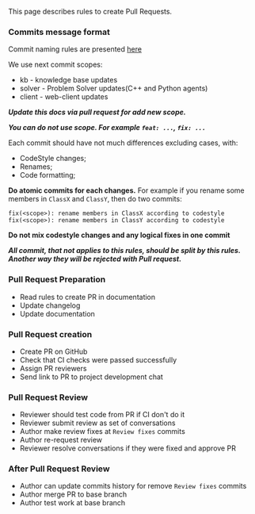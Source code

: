 This page describes rules to create Pull Requests.  

### Commits message format

Commit naming rules are presented [here](https://github.com/angular/angular/blob/master/CONTRIBUTING.md#commit-message-format)

We use next commit scopes:

 - kb - knowledge base updates
 - solver - Problem Solver updates(C++ and Python agents)
 - client - web-client updates

_**Update this docs via pull request for add new scope.**_

_**You can do not use scope. For example `feat: ...`, `fix: ...`**_

Each commit should have not much differences excluding cases, with:

  - CodeStyle changes;
  - Renames;
  - Code formatting;

**Do atomic commits for each changes.** For example if you rename some members in `ClassX` and `ClassY`, then do two commits:
```
fix(<scope>): rename members in ClassX according to codestyle
fix(<scope>): rename members in ClassY according to codestyle
```

**Do not mix codestyle changes and any logical fixes in one commit**

_**All commit, that not applies to this rules, should be split by this rules. Another way they will be rejected with Pull request.**_

### Pull Request Preparation

 - Read rules to create PR in documentation
 - Update changelog
 - Update documentation

### Pull Request creation
 
 - Create PR on GitHub
 - Check that CI checks were passed successfully
 - Assign PR reviewers
 - Send link to PR to project development chat
 
### Pull Request Review

 - Reviewer should test code from PR if CI don't do it
 - Reviewer submit review as set of conversations
 - Author make review fixes at `Review fixes` commits
 - Author re-request review
 - Reviewer resolve conversations if they were fixed and approve PR
 
### After Pull Request Review

 - Author can update commits history for remove `Review fixes` commits
 - Author merge PR to base branch
 - Author test work at base branch
